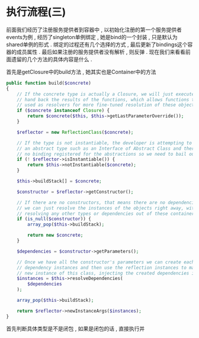 # 执行流程\(三\)

前面我们经历了注册服务提供者到容器中 , 以初始化注册的第一个服务提供者events为例 , 经历了singleton单例绑定 , 她是bind的一个封装 , 只是默认为shared单例的形式 . 绑定的过程还有几个选择的方式 , 最后更新了bindings这个容器的成员属性 . 最后如果注册的服务提供者没有解析 , 则反弹 . 现在我们来看看前面遗留的几个方法的具体内容是什么 .

首先是getClosure中的build方法 , 她其实也是Container中的方法

```php
public function build($concrete)
{
    // If the concrete type is actually a Closure, we will just execute it and
    // hand back the results of the functions, which allows functions to be
    // used as resolvers for more fine-tuned resolution of these objects.
    if ($concrete instanceof Closure) {
        return $concrete($this, $this->getLastParameterOverride());
    }

    $reflector = new ReflectionClass($concrete);

    // If the type is not instantiable, the developer is attempting to resolve
    // an abstract type such as an Interface of Abstract Class and there is
    // no binding registered for the abstractions so we need to bail out.
    if (! $reflector->isInstantiable()) {
        return $this->notInstantiable($concrete);
    }

    $this->buildStack[] = $concrete;

    $constructor = $reflector->getConstructor();

    // If there are no constructors, that means there are no dependencies then
    // we can just resolve the instances of the objects right away, without
    // resolving any other types or dependencies out of these containers.
    if (is_null($constructor)) {
        array_pop($this->buildStack);

        return new $concrete;
    }

    $dependencies = $constructor->getParameters();

    // Once we have all the constructor's parameters we can create each of the
    // dependency instances and then use the reflection instances to make a
    // new instance of this class, injecting the created dependencies in.
    $instances = $this->resolveDependencies(
        $dependencies
    );

    array_pop($this->buildStack);

    return $reflector->newInstanceArgs($instances);
}
```

首先判断具体类型是不是闭包 , 如果是闭包的话 , 直接执行并

